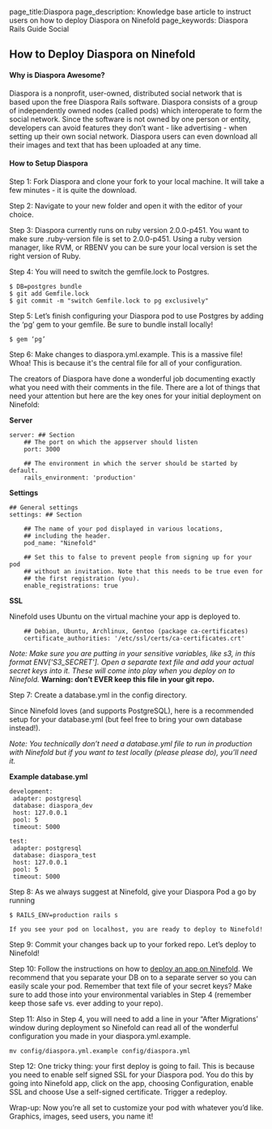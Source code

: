 page_title:Diaspora
page_description: Knowledge base article to instruct users on how to deploy Diaspora on Ninefold
page_keywords: Diaspora Rails Guide Social 

## How to Deploy Diaspora on Ninefold

#### Why is Diaspora Awesome?

Diaspora is a nonprofit, user-owned, distributed social network that is based upon the free Diaspora Rails software. Diaspora consists of a group of independently owned nodes (called pods) which interoperate to form the social network. Since the software is not owned by one person or entity, developers can avoid features they don’t want - like advertising - when setting up their own social network. Diaspora users can even download all their images and text that has been uploaded at any time. 

#### How to Setup Diaspora 

Step 1: Fork Diaspora and clone your fork to your local machine. It will take a few minutes - it is quite the download. 

Step 2: Navigate to your new folder and open it with the editor of your choice.

Step 3: Diaspora currently runs on ruby version 2.0.0-p451. You want to make sure .ruby-version file is set to 2.0.0-p451. Using a ruby version manager, like RVM, or RBENV you can be sure your local version is set the right version of Ruby.
 
Step 4: You will need to switch the gemfile.lock to Postgres.
	
	$ DB=postgres bundle
	$ git add Gemfile.lock
	$ git commit -m "switch Gemfile.lock to pg exclusively"

Step 5: Let’s finish configuring your Diaspora pod to use Postgres by adding the ‘pg’ gem to your gemfile. Be sure to bundle install locally!

	$ gem ‘pg’

Step 6: Make changes to diaspora.yml.example. This is a massive file! Whoa! This is because it's the central file for all of your configuration. 

The creators of Diaspora have done a wonderful job documenting exactly what you need with their comments in the file. There are a lot of things that need your attention but here are the key ones for your initial deployment on Ninefold: 

__Server__

  	server: ## Section
    	## The port on which the appserver should listen
    	port: 3000

    	## The environment in which the server should be started by default.
    	rails_environment: 'production'

__Settings__

  	## General settings
  	settings: ## Section

    	## The name of your pod displayed in various locations,
   	 	## including the header.
    	pod_name: "Ninefold"

    	## Set this to false to prevent people from signing up for your pod
    	## without an invitation. Note that this needs to be true even for
    	## the first registration (you).
        enable_registrations: true

__SSL__ 

Ninefold uses Ubuntu on the virtual machine your app is deployed to. 

    	## Debian, Ubuntu, Archlinux, Gentoo (package ca-certificates)
    	certificate_authorities: '/etc/ssl/certs/ca-certificates.crt'

_Note: Make sure you are putting in your sensitive variables, like s3, in this format ENV['S3_SECRET']. Open a separate text file and add your actual secret keys into it. These will come into play when you deploy on to Ninefold._ __Warning: don’t EVER keep this file in your git repo.__
 
Step 7: Create a database.yml in the config directory. 

Since Ninefold loves (and supports PostgreSQL), here is a recommended setup for your database.yml (but feel free to bring your own database instead!). 

_Note: You technically don’t need a database.yml file to run in production with Ninefold but if you want to test locally (please please do), you’ll need it._ 

__Example database.yml__ 

	development:
  	 adapter: postgresql
  	 database: diaspora_dev
  	 host: 127.0.0.1
  	 pool: 5
  	 timeout: 5000

	test:
  	 adapter: postgresql
  	 database: diaspora_test
  	 host: 127.0.0.1
  	 pool: 5
  	 timeout: 5000

Step 8: As we always suggest at Ninefold, give your Diaspora Pod a go by running

	$ RAILS_ENV=production rails s

    If you see your pod on localhost, you are ready to deploy to Ninefold!

Step 9: Commit your changes back up to your forked repo. Let’s deploy to Ninefold!

Step 10: Follow the instructions on how to [deploy an app on Ninefold](http://www.ninefold.com/docs/apps/deploy). We recommend that you separate your DB on to a separate server so you can easily scale your pod. Remember that text file of your secret keys? Make sure to add those into your environmental variables in Step 4 (remember keep those safe vs. ever adding to your repo). 

Step 11: Also in Step 4, you will need to add a line in your “After Migrations’ window during deployment so Ninefold can read all of the wonderful configuration you made in your diaspora.yml.example. 

	mv config/diaspora.yml.example config/diaspora.yml

Step 12: One tricky thing: your first deploy is going to fail. This is because you need to enable self signed SSL for your Diaspora pod. You do this by going into Ninefold app, click on the app, choosing Configuration, enable SSL and choose Use a self-signed certificate. Trigger a redeploy. 

Wrap-up: Now you’re all set to customize your pod with whatever you’d like. Graphics, images, seed users, you name it! 

